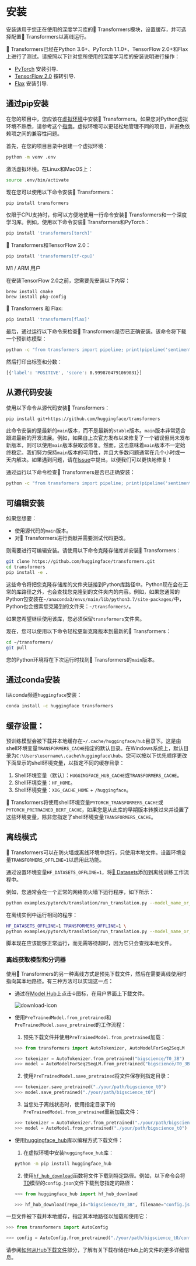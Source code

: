 <!---
版权所有2022 HuggingFace团队。 保留所有权利。

根据Apache许可证2.0版（“许可证”）获得许可;
除非符合许可证，否则不得使用此文件。
您可以在

    http://www.apache.org/licenses/LICENSE-2.0

获得许可证副本

除非适用法律要求或书面同意，否则按原样分发的软件
在“原样”基础上发布，无论是明示还是暗示，也没有任何保证或条件。
请参阅许可证以获取特定的管理权限
在许可证下指定的权限。

⚠️注意，此文件以Markdown格式编写，但包含特定于我们的doc-builder（类似于MDX）的语法，可能在您的Markdown查看器中无法正确渲染。

-->

# 安装

安装适用于您正在使用的深度学习库的🤗 Transformers模块，设置缓存，并可选择配置🤗 Transformers以离线运行。

🤗 Transformers已经在Python 3.6+、PyTorch 1.1.0+、TensorFlow 2.0+和Flax上进行了测试。请按照以下针对您所使用的深度学习库的安装说明进行操作：

* [PyTorch](https://pytorch.org/get-started/locally/) 安装引导.
* [TensorFlow 2.0](https://www.tensorflow.org/install/pip) 按转引导.
* [Flax](https://flax.readthedocs.io/en/latest/) 安装引导.

## 通过pip安装

在您的项目中，您应该在[虚拟环境](https://docs.python.org/3/library/venv.html)中安装🤗 Transformers。如果您对Python虚拟环境不熟悉，请参考这个[指南](https://packaging.python.org/guides/installing-using-pip-and-virtual-environments/)。虚拟环境可以更轻松地管理不同的项目，并避免依赖项之间的兼容性问题。

首先，在您的项目目录中创建一个虚拟环境：

```bash
python -m venv .env
```

激活虚拟环境。在Linux和MacOS上：

```bash
source .env/bin/activate
```

现在您可以使用以下命令安装🤗 Transformers：

```bash
pip install transformers
```

仅限于CPU支持时，你可以方便地使用一行命令安装🤗 Transformers和一个深度学习库。例如，使用以下命令安装🤗 Transformers和PyTorch：

```bash
pip install 'transformers[torch]'
```

🤗 Transformers和TensorFlow 2.0：

```bash
pip install 'transformers[tf-cpu]'
```

<Tip warning={true}>

M1 / ARM 用户
    
在安装TensorFlow 2.0之前，您需要先安装以下内容：

```
brew install cmake
brew install pkg-config
```

</Tip>

🤗 Transformers 和 Flax:

```bash
pip install 'transformers[flax]'
```

最后，通过运行以下命令来检查🤗 Transformers是否已正确安装。该命令将下载一个预训练模型：

```bash
python -c "from transformers import pipeline; print(pipeline('sentiment-analysis')('we love you'))"
```

然后打印出标签和分数：

```bash
[{'label': 'POSITIVE', 'score': 0.9998704791069031}]
```

## 从源代码安装

使用以下命令从源代码安装🤗 Transformers：

```bash
pip install git+https://github.com/huggingface/transformers
```

此命令安装的是最新的`main`版本，而不是最新的`stable`版本。`main`版本非常适合跟进最新的开发进展。例如，如果自上次官方发布以来修复了一个错误但尚未发布新版本，则可以使用`main`版本获取该修复。然而，这也意味着`main`版本不一定始终稳定。我们努力保持`main`版本的可用性，并且大多数问题通常在几个小时或一天内解决。如果遇到问题，请在[Issue](https://github.com/huggingface/transformers/issues)中提出，以便我们可以更快地修复！

通过运行以下命令检查🤗 Transformers是否已正确安装：

```bash
python -c "from transformers import pipeline; print(pipeline('sentiment-analysis')('I love you'))"
```

## 可编辑安装

如果您想要：

- 使用源代码的`main`版本。
- 对🤗 Transformers进行贡献并需要测试代码更改。

则需要进行可编辑安装。请使用以下命令克隆存储库并安装🤗 Transformers：

```bash
git clone https://github.com/huggingface/transformers.git
cd transformers
pip install -e .
```

这些命令将把您克隆存储库的文件夹链接到Python库路径中。Python现在会在正常的库路径之外，也会查找您克隆到的文件夹内的内容。例如，如果您通常的Python包安装在`~/anaconda3/envs/main/lib/python3.7/site-packages/`中，Python也会搜索您克隆到的文件夹：`~/transformers/`。

<Tip warning={true}>

如果您希望继续使用该库，您必须保留`transformers`文件夹。

</Tip>

现在，您可以使用以下命令轻松更新克隆版本到最新的🤗 Transformers：

```bash
cd ~/transformers/
git pull
```

您的Python环境将在下次运行时找到🤗 Transformers的`main`版本。

## 通过conda安装

I从conda频道`huggingface`安装：

```bash
conda install -c huggingface transformers
```

## 缓存设置：

预训练模型会被下载并本地缓存在`~/.cache/huggingface/hub`目录下。这是由shell环境变量`TRANSFORMERS_CACHE`指定的默认目录。在Windows系统上，默认目录为`C:\Users\username\.cache\huggingface\hub`。您可以按以下优先顺序更改下面显示的shell环境变量，以指定不同的缓存目录：

1. Shell环境变量（默认）：`HUGGINGFACE_HUB_CACHE`或`TRANSFORMERS_CACHE`。
2. Shell环境变量：`HF_HOME`。
3. Shell环境变量：`XDG_CACHE_HOME` + `/huggingface`。

<Tip>

🤗 Transformers将使用shell环境变量`PYTORCH_TRANSFORMERS_CACHE`或`PYTORCH_PRETRAINED_BERT_CACHE`，如果您是从此库的早期版本转换过来并设置了这些环境变量，除非您指定了shell环境变量`TRANSFORMERS_CACHE`。

</Tip>

## 离线模式

🤗 Transformers可以在防火墙或离线环境中运行，只使用本地文件。设置环境变量`TRANSFORMERS_OFFLINE=1`以启用此功能。

<Tip>

通过设置环境变量`HF_DATASETS_OFFLINE=1`，将[🤗 Datasets](https://huggingface.co/docs/datasets/)添加到离线训练工作流程中。

</Tip>

例如，您通常会在一个正常的网络防火墙下运行程序，如下所示：

```bash
python examples/pytorch/translation/run_translation.py --model_name_or_path t5-small --dataset_name wmt16 --dataset_config ro-en ...
```

在离线实例中运行相同的程序：

```bash
HF_DATASETS_OFFLINE=1 TRANSFORMERS_OFFLINE=1 \
python examples/pytorch/translation/run_translation.py --model_name_or_path t5-small --dataset_name wmt16 --dataset_config ro-en ...
```

脚本现在应该能够正常运行，而无需等待超时，因为它只会查找本地文件。

### 离线获取模型和分词器

使用🤗 Transformers的另一种离线方式是预先下载文件，然后在需要离线使用时指向其本地路径。有三种方法可以实现这一点：

* 通过在[Model Hub](https://huggingface.co/models)上点击↓图标，在用户界面上下载文件。

    ![download-icon](https://huggingface.co/datasets/huggingface/documentation-images/resolve/main/download-icon.png)

* 使用`PreTrainedModel.from_pretrained`和`PreTrainedModel.save_pretrained`的工作流程：

    1. 预先下载文件并使用`PreTrainedModel.from_pretrained`加载：

    ```py
    >>> from transformers import AutoTokenizer, AutoModelForSeq2SeqLM

    >>> tokenizer = AutoTokenizer.from_pretrained("bigscience/T0_3B")
    >>> model = AutoModelForSeq2SeqLM.from_pretrained("bigscience/T0_3B")
    ```

    2. 使用`PreTrainedModel.save_pretrained`将文件保存到指定目录：

    ```py
    >>> tokenizer.save_pretrained("./your/path/bigscience_t0")
    >>> model.save_pretrained("./your/path/bigscience_t0")
    ```

    3. 当您处于离线状态时，使用指定目录下的`PreTrainedModel.from_pretrained`重新加载文件：

    ```py
    >>> tokenizer = AutoTokenizer.from_pretrained("./your/path/bigscience_t0")
    >>> model = AutoModel.from_pretrained("./your/path/bigscience_t0")
    ```

* 使用[huggingface_hub](https://github.com/huggingface/huggingface_hub/tree/main/src/huggingface_hub)库以编程方式下载文件：

    1. 在虚拟环境中安装`huggingface_hub`库：

    ```bash
    python -m pip install huggingface_hub
    ```

    2. 使用[`hf_hub_download`](https://huggingface.co/docs/hub/adding-a-library#download-files-from-the-hub)函数将文件下载到特定路径。例如，以下命令会将[T0](https://huggingface.co/bigscience/T0_3B)模型的`config.json`文件下载到您指定的路径：

    ```py
    >>> from huggingface_hub import hf_hub_download
    
    >>> hf_hub_download(repo_id="bigscience/T0_3B", filename="config.json", cache_dir="./your/path/bigscience_t0")
    ```

一旦文件被下载并本地缓存，指定其本地路径以加载和使用它：

```py
>>> from transformers import AutoConfig

>>> config = AutoConfig.from_pretrained("./your/path/bigscience_t0/config.json")
```

<Tip>

请参阅[如何从Hub下载文件](https://huggingface.co/docs/hub/how-to-downstream)部分，了解有关下载存储在Hub上的文件的更多详细信息。

</Tip>
